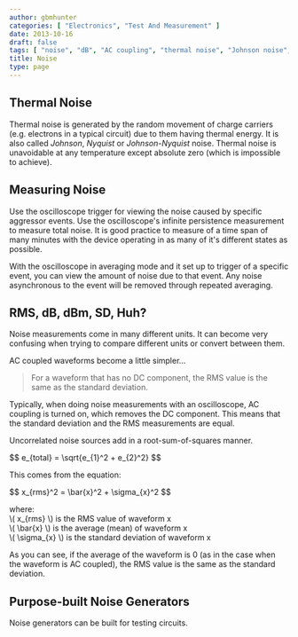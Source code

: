 ```yaml
---
author: gbmhunter
categories: [ "Electronics", "Test And Measurement" ]
date: 2013-10-16
draft: false
tags: [ "noise", "dB", "AC coupling", "thermal noise", "Johnson noise", "Nyquist noise" ]
title: Noise
type: page
---
```


## Thermal Noise

Thermal noise is generated by the random movement of charge carriers (e.g. electrons in a typical circuit) due to them having thermal energy. It is also called _Johnson_, _Nyquist_ or _Johnson-Nyquist_ noise. Thermal noise is unavoidable at any temperature except absolute zero (which is impossible to achieve).

## Measuring Noise

Use the oscilloscope trigger for viewing the noise caused by specific aggressor events. Use the oscilloscope's infinite persistence measurement to measure total noise. It is good practice to measure of a time span of many minutes with the device operating in as many of it's different states as possible.

With the oscilloscope in averaging mode and it set up to trigger of a specific event, you can view the amount of noise due to that event. Any noise asynchronous to the event will be removed through repeated averaging.

## RMS, dB, dBm, SD, Huh?

Noise measurements come in many different units. It can become very confusing when trying to compare different units or convert between them.

AC coupled waveforms become a little simpler...

> For a waveform that has no DC component, the RMS value is the same as the standard deviation.

Typically, when doing noise measurements with an oscilloscope, AC coupling is turned on, which removes the DC component. This means that the standard deviation and the RMS measurements are equal.

Uncorrelated noise sources add in a root-sum-of-squares manner.

<div>$$ e_{total} = \sqrt{e_{1}^2 + e_{2}^2} $$</div>

This comes from the equation:

<div>$$ x_{rms}^2 = \bar{x}^2 + \sigma_{x}^2 $$</div>

<p class="centered">
    where:<br>
    \( x_{rms} \) is the RMS value of waveform x<br>
    \( \bar{x} \) is the average (mean) of waveform x<br>
    \( \sigma_{x} \) is the standard deviation of waveform x<br>
</p>

As you can see, if the average of the waveform is 0 (as in the case when the waveform is AC coupled), the RMS value is the same as the standard deviation.

## Purpose-built Noise Generators

Noise generators can be built for testing circuits.
